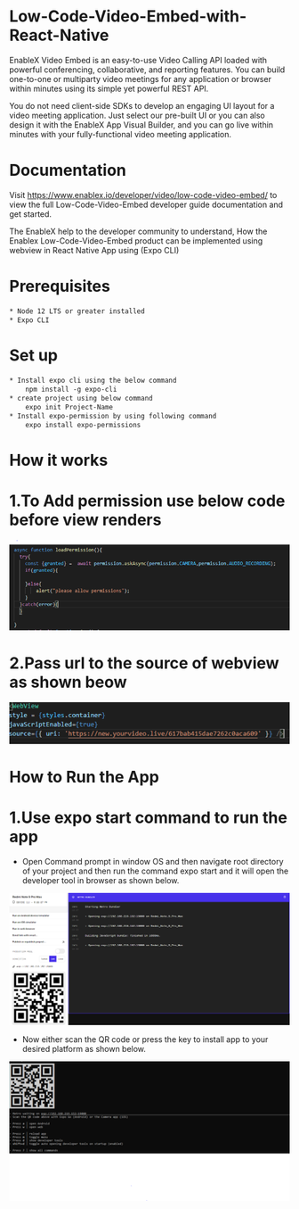 # Low-Code-Video-Embed-with-React-Native
 EnableX Video Embed is an easy-to-use Video Calling API loaded with powerful conferencing, collaborative, and reporting features. You can build one-to-one or multiparty video meetings for any application or browser within minutes using its simple yet powerful REST API.

 You do not need client-side SDKs to develop an engaging UI layout for a video meeting application. Just select our pre-built UI or you can also design it with the EnableX App Visual Builder, and you can go live within minutes with your fully-functional video meeting application.

 # Documentation
 Visit https://www.enablex.io/developer/video/low-code-video-embed/ to view the full Low-Code-Video-Embed developer guide documentation and get started.
 
 The EnableX help to the developer community to understand, How the Enablex Low-Code-Video-Embed product can be implemented using webview in React Native App using (Expo CLI)

# Prerequisites

    * Node 12 LTS or greater installed
	* Expo CLI

# Set up

    * Install expo cli using the below command
        npm install -g expo-cli
    * create project using below command
        expo init Project-Name
    * Install expo-permission by using following command
        expo install expo-permissions

# How it works

# 1.To Add permission use below code before view renders

![Permission image](https://github.com/EnableX/Low-Code-Video-Embed-with-React-Native/blob/main/images/permission.PNG)


# 2.Pass url to the source of webview as shown beow

![Webview image](https://github.com/EnableX/Low-Code-Video-Embed-with-React-Native/blob/main/images/webview.PNG)

# How to Run the App

# 1.Use expo start command to run the app

   *  Open Command prompt in window OS and then navigate root directory of your project and then run the command expo start and it will open the developer tool in browser as shown below.

![DeveloperTool image](https://github.com/EnableX/Low-Code-Video-Embed-with-React-Native/blob/main/images/developerTool.PNG)

   *  Now either scan the QR code or press the key to install app to your desired platform as shown below.

![Cmd image](https://github.com/EnableX/Low-Code-Video-Embed-with-React-Native/blob/main/images/cmd.PNG)

 
